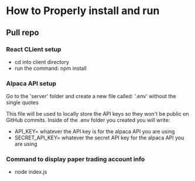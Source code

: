 # How to Properly install and run
## Pull repo

### React CLient setup
* cd into client directory
* run the command: npm install

### Alpaca API setup
Go to the 'server' folder and create a new file called: '.env' without the single quotes

This file will be used to locally store the API keys so they won't be public on GitHub commits. Inside of the .env folder you created you will write:

* API_KEY= whatever the API key is for the alpaca API you are using
* SECRET_API_KEY= whatever the secret API key for the alpaca API you are using

### Command to display paper trading account info
* node index.js

